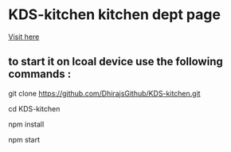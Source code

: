 
# KDS-kitchen kitchen dept page 

[Visit here](https://kds-kitchen-m9bp.vercel.app/)


## to start it on lcoal device use the following commands : 
git clone https://github.com/DhirajsGithub/KDS-kitchen.git

cd KDS-kitchen

npm install

npm start
